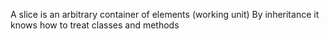 A slice is an arbitrary container of elements (working unit)By inheritance it knows how to treat classes and methods